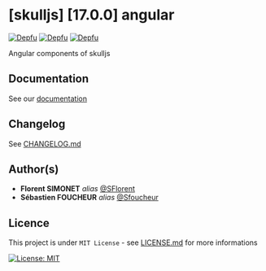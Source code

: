 # [skulljs] [17.0.0] angular

[![Depfu](https://badges.depfu.com/badges/0dafed9ebb87776774e0f1362c0d8fc4/status.svg)](https://depfu.com) [![Depfu](https://badges.depfu.com/badges/0dafed9ebb87776774e0f1362c0d8fc4/overview.svg)](https://depfu.com/github/skulljs/angular?project_id=36914) [![Depfu](https://badges.depfu.com/badges/0dafed9ebb87776774e0f1362c0d8fc4/count.svg)](https://depfu.com/github/skulljs/angular?project_id=36914)

Angular components of skulljs

## Documentation

See our [documentation](https://skulljs.github.io)

## Changelog

See [CHANGELOG.md](CHANGELOG.md)

## Author(s)

* **Florent SIMONET** _alias_ [@SFlorent](https://github.com/SFlorent)
* **Sébastien FOUCHEUR** _alias_ [@Sfoucheur](https://github.com/Sfoucheur)

## Licence

This project is under ``MIT License`` - see [LICENSE.md](LICENSE.md) for more informations

[![License: MIT](https://img.shields.io/badge/License-MIT-yellow.svg)](https://opensource.org/licenses/MIT)

